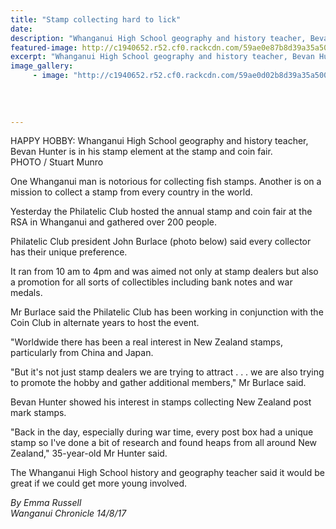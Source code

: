 ```yaml
---
title: "Stamp collecting hard to lick"
date: 
description: "Whanganui High School geography and history teacher, Bevan Hunter is in his stamp element at the stamp and coin fair..."
featured-image: http://c1940652.r52.cf0.rackcdn.com/59ae0e87b8d39a35a500067b/Bevan-Hunter-Geo-teacher-stamp-collection-chron.jpg
excerpt: "Whanganui High School geography and history teacher, Bevan Hunter is in his stamp element at the stamp and coin fair."
image_gallery:
     - image: "http://c1940652.r52.cf0.rackcdn.com/59ae0d02b8d39a35a5000679/stamp-collection.jpg"
    
    
    
    
---
```


<p><span>HAPPY HOBBY: Whanganui High School geography and history teacher, Bevan Hunter is in his stamp element at the stamp and coin fair. <br />PHOTO / Stuart Munro</span></p>
<p class="element element-paragraph">One Whanganui man is notorious for collecting fish stamps. Another is on a mission to collect a stamp from every country in the world.</p>
<p class="element element-paragraph">Yesterday the Philatelic Club hosted the annual stamp and coin fair at the RSA in Whanganui and gathered over 200 people.</p>
<p class="element element-paragraph">Philatelic Club president John Burlace (photo below) said every collector has their unique preference.</p>
<p class="element element-paragraph">It ran from 10 am to 4pm and was aimed not only at stamp dealers but also a promotion for all sorts of collectibles including bank notes and war medals.</p>
<p class="element element-paragraph">Mr Burlace said the Philatelic Club has been working in conjunction with the Coin Club in alternate years to host the event.</p>
<p class="element element-paragraph">"Worldwide there has been a real interest in New Zealand stamps, particularly from China and Japan.</p>
<p class="element element-paragraph">"But it's not just stamp dealers we are trying to attract . . . we are also trying to promote the hobby and gather additional members," Mr Burlace said.</p>
<p class="element element-paragraph">Bevan Hunter showed his interest in stamps collecting New Zealand post mark stamps.</p>
<p class="element element-paragraph">"Back in the day, especially during war time, every post box had a unique stamp so I've done a bit of research and found heaps from all around New Zealand," 35-year-old Mr Hunter said.</p>
<p><span><span>The Whanganui High School history and geography teacher said it would be great if we could get more young involved.</span></span></p>
<p><em>By Emma Russell</em><br /><em>Wanganui Chronicle 14/8/17</em></p>

